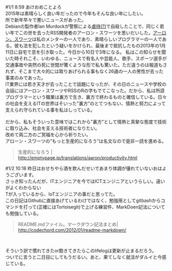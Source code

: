 #1/1 8:59
あけおめことよろ   
2015年は素晴らしく良い年だったので今年もそんな良い年にしたい。<br>
所で新年早々で悪いニュースがあった。<br> 
Debianの製作者Ian Murdockが警察による[虐待(?)](https://www.reddit.com/r/programming/comments/3ytdsi/ian_murdock_creator_of_debian_has_died/)で自殺したことで、同じく若い年でこの世を去ったRSS開発者のアーロン・スワーツを思いだいした。[アーロン。スワーツ](https://www.wikiwand.com/ja/%E3%82%A2%E3%83%BC%E3%83%AD%E3%83%B3%E3%83%BB%E3%82%B9%E3%83%AF%E3%83%BC%E3%83%84)は私のメンターの一人であり、素晴らしいプログラマーの一人である。彼も法を犯したという疑いをかけられ、最後まで抵抗したもの2013年の1月11日に自宅で息を引き取った。今日から10日で3年になる。
私はこの知らせを聞いた時それこそ、いわゆる、ニュースで有名人や芸能人、歌手、スポーツ選手が交通事故や突然の死に世間が驚くような形で私も驚いた。ただ違うのは報道もされず、そこまで大々的には取りあげられる事もなく26歳の一人の男性が去った事実のみであった。<br> 
IT業界には若き天才が去ったことで話題になったが、その日のニュースや学校の会話にはアーロン・スワーツやRSSのRの字もでてこなった。だから、私は所詮プログラマーという職業は裏方で生き、裏方で終わるものと確信している。日々の社会を支えるITの世界はそいった"裏方"のとてつもない、情熱と努力によって支えられ守られている事を私はしっている。<br>
<br>
だから、私もそういった意味ではこれから"裏方"として情熱と真摯な態度で技術に取り込み、社会を支える技術者になりたい。  
改めて両二方のご冥福を心から祈りたい。  
アローン・スワーツの”もっと生産的になろう”は名文なので是非一読を進める。  

>生産的になろう | http://emptypage.jp/translations/aaron/productivity.html


#1/2 10:18
昨日はおせちやら酒を飲んだせいであまり体調が優れていないおはようございます。<br>
さっき知ったんだが、ITエンジニアを今ではICTエンジニアというらしい。違いがよくわからない<br>
Tが入っているから、IoTエンジニアの事だと思ってた。<br>
この日記はGithubに直接あげているわけではなく、勉強用としてgitbashからコマンドを打って(正確にはTortoisegit)で上げる練習件、MarkDoen記法についても勉強している。
<br>
>README.mdファイル。マークダウン記法まとめ| http://codechord.com/2012/01/readme-markdown/
<br>

そういう訳で慣れてきたor飽きてきたらこのlifelogは更新が止まるだろう。<br>
ついでに言うと二日目にしてもうだるい。あと、果てしなく就活がダルイと今感じている。
